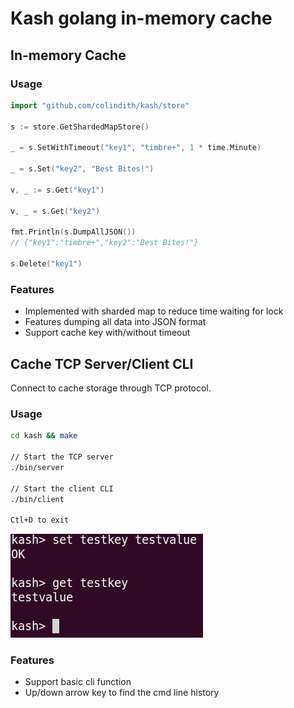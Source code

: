 Kash golang in-memory cache
==
## In-memory Cache
### Usage
```go
import "github.com/colindith/kash/store"

s := store.GetShardedMapStore()

_ = s.SetWithTimeout("key1", "timbre+", 1 * time.Minute)

_ = s.Set("key2", "Best Bites!")

v, _ := s.Get("key1")

v, _ = s.Get("key2")

fmt.Println(s.DumpAllJSON())
// {"key1":"timbre+","key2":"Best Bites!"}

s.Delete("key1")

```

### Features
* Implemented with sharded map to reduce time waiting for lock
* Features dumping all data into JSON format
* Support cache key with/without timeout

## Cache TCP Server/Client CLI
Connect to cache storage through TCP protocol.
### Usage
```bash
cd kash && make

// Start the TCP server
./bin/server

// Start the client CLI
./bin/client

Ctl+D to exit
```
![screenshot](/cli.png)

### Features
* Support basic cli function
* Up/down arrow key to find the cmd line history
